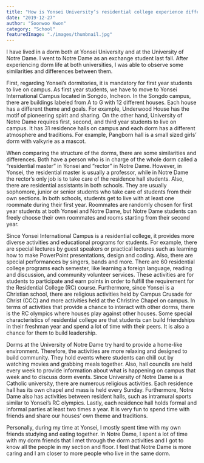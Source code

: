 ```yaml
---
title: "How is Yonsei University’s residential college experience different from one in the US?"
date: "2019-12-27"
author: "Soonwoo Kwon"
category: "School"
featuredImage: "./images/thumbnail.jpg"
---
```


I have lived in a dorm both at Yonsei University and at the University of Notre Dame. I went to Notre Dame as an exchange student last fall. After experiencing dorm life at both universities, I was able to observe some similarities and differences between them.

First, regarding Yonsei’s dormitories, it is mandatory for first year students to live on campus. As first year students, we have to move to Yonsei International Campus located in Songdo, Incheon. In the Songdo campus, there are buildings labeled from A to G with 12 different houses. Each house has a different theme and goals. For example, Underwood House has the motif of pioneering spirit and sharing. On the other hand, University of Notre Dame requires first, second, and third year students to live on campus. It has 31 residence halls on campus and each dorm has a different atmosphere and traditions. For example, Pangborn hall is a small sized girls’ dorm with valkyrie as a mascot.

When comparing the structure of the dorms, there are some similarities and differences. Both have a person who is in charge of the whole dorm called a “residential master” in Yonsei and “rector” in Notre Dame. However, in Yonsei, the residential master is usually a professor, while in Notre Dame the rector’s only job is to take care of the residence hall students. Also, there are residential assistants in both schools. They are usually sophomore, junior or senior students who take care of students from their own sections. In both schools, students get to live with at least one roommate during their first year. Roommates are randomly chosen for first year students at both Yonsei and Notre Dame, but Notre Dame students can freely choose their own roommates and rooms starting from their second year.

Since Yonsei International Campus is a residential college, it provides more diverse activities and educational programs for students. For example, there are special lectures by guest speakers or practical lectures such as learning how to make PowerPoint presentations, design and coding. Also, there are special performances by singers, bands and more. There are 60 residential college programs each semester, like learning a foreign language, reading and discussion, and community volunteer services. These activities are for students to participate and earn points in order to fulfill the requirement for the Residential College (RC) course. Furthermore, since Yonsei is a Christian school, there are religious activities held by Campus Crusade for Christ (CCC) and more activities held at the Christine Chapel on campus. In terms of activities that provide a chance to interact with other dorms, there is the RC olympics where houses play against other houses. Some special characteristics of residential college are that students can build friendships in their freshman year and spend a lot of time with their peers. It is also a chance for them to build leadership. 

Dorms at the University of Notre Dame try hard to provide a home-like environment. Therefore, the activities are more relaxing and designed to build community. They hold events where students can chill out by watching movies and grabbing meals together. Also, hall councils are held every week to provide information about what is happening on campus that week and to discuss dorm events. Since University of Notre Dame is a Catholic university, there are numerous religious activities. Each residence hall has its own chapel and mass is held every Sunday. Furthermore, Notre Dame also has activities between resident halls, such as intramural sports similar to Yonsei’s RC olympics. Lastly, each residence hall holds formal and informal parties at least two times a year. It is very fun to spend time with friends and share our houses’ own theme and traditions. 

Personally, during my time at Yonsei, I mostly spent time with my own friends studying and eating together. In Notre Dame, I spent a lot of time with my dorm friends that I met through the dorm activities and I got to know all the people in my section and floor. I feel that Notre Dame is more caring and I am closer to more people who live in the same dorm.
